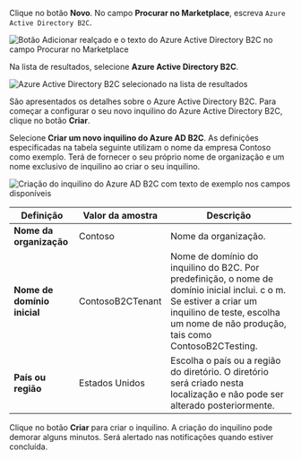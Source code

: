 Clique no botão **Novo**. No campo **Procurar no Marketplace**, escreva `Azure Active Directory B2C`.

![Botão Adicionar realçado e o texto do Azure Active Directory B2C no campo Procurar no Marketplace](./media/active-directory-b2c-create-tenant/find-azure-ad-b2c.png)

Na lista de resultados, selecione **Azure Active Directory B2C**.

![Azure Active Directory B2C selecionado na lista de resultados](./media/active-directory-b2c-create-tenant/find-azure-ad-b2c-result.png)

São apresentados os detalhes sobre o Azure Active Directory B2C. Para começar a configurar o seu novo inquilino do Azure Active Directory B2C, clique no botão **Criar**.

Selecione **Criar um novo inquilino do Azure AD B2C**. As definições especificadas na tabela seguinte utilizam o nome da empresa Contoso como exemplo. Terá de fornecer o seu próprio nome de organização e um nome exclusivo de inquilino ao criar o seu inquilino.  

![Criação do inquilino do Azure AD B2C com texto de exemplo nos campos disponíveis](./media/active-directory-b2c-create-tenant/create-new-b2c-tenant.png)

| Definição      | Valor da amostra  | Descrição                                        |
| ------------ | ------- | -------------------------------------------------- |
| **Nome da organização** | Contoso | Nome da organização. | 
| **Nome de domínio inicial** |  ContosoB2CTenant | Nome de domínio do inquilino do B2C. Por predefinição, o nome de domínio inicial inclui. c o m. Se estiver a criar um inquilino de teste, escolha um nome de não produção, tais como ContosoB2CTesting. |
| **País ou região** | Estados Unidos | Escolha o país ou a região do diretório. O diretório será criado nesta localização e não pode ser alterado posteriormente.  |

Clique no botão **Criar** para criar o inquilino. A criação do inquilino pode demorar alguns minutos. Será alertado nas notificações quando estiver concluída.